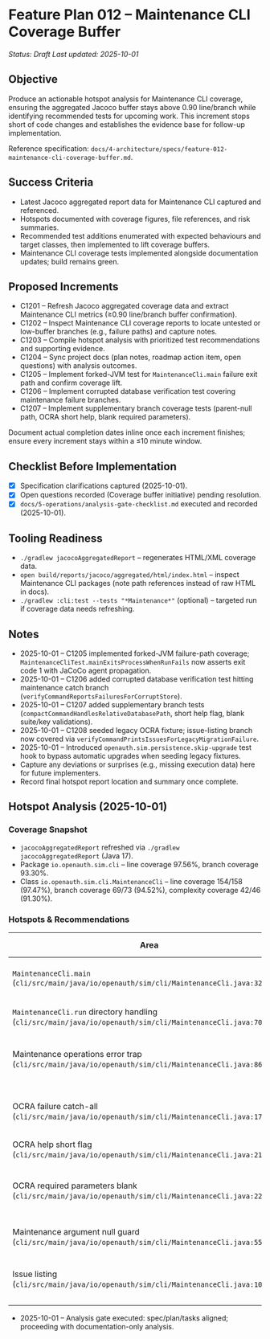 # Feature Plan 012 – Maintenance CLI Coverage Buffer

_Status: Draft_
_Last updated: 2025-10-01_

## Objective
Produce an actionable hotspot analysis for Maintenance CLI coverage, ensuring the aggregated Jacoco buffer stays above 0.90 line/branch while identifying recommended tests for upcoming work. This increment stops short of code changes and establishes the evidence base for follow-up implementation.

Reference specification: `docs/4-architecture/specs/feature-012-maintenance-cli-coverage-buffer.md`.

## Success Criteria
- Latest Jacoco aggregated report data for Maintenance CLI captured and referenced.
- Hotspots documented with coverage figures, file references, and risk summaries.
- Recommended test additions enumerated with expected behaviours and target classes, then implemented to lift coverage buffers.
- Maintenance CLI coverage tests implemented alongside documentation updates; build remains green.

## Proposed Increments
- C1201 – Refresh Jacoco aggregated coverage data and extract Maintenance CLI metrics (≥0.90 line/branch buffer confirmation).
- C1202 – Inspect Maintenance CLI coverage reports to locate untested or low-buffer branches (e.g., failure paths) and capture notes.
- C1203 – Compile hotspot analysis with prioritized test recommendations and supporting evidence.
- C1204 – Sync project docs (plan notes, roadmap action item, open questions) with analysis outcomes.
- C1205 – Implement forked-JVM test for `MaintenanceCli.main` failure exit path and confirm coverage lift.
- C1206 – Implement corrupted database verification test covering maintenance failure branches.
- C1207 – Implement supplementary branch coverage tests (parent-null path, OCRA short help, blank required parameters).

Document actual completion dates inline once each increment finishes; ensure every increment stays within a ≤10 minute window.

## Checklist Before Implementation
- [x] Specification clarifications captured (2025-10-01).
- [x] Open questions recorded (Coverage buffer initiative) pending resolution.
- [x] `docs/5-operations/analysis-gate-checklist.md` executed and recorded (2025-10-01).

## Tooling Readiness
- `./gradlew jacocoAggregatedReport` – regenerates HTML/XML coverage data.
- `open build/reports/jacoco/aggregated/html/index.html` – inspect Maintenance CLI packages (note path references instead of raw HTML in docs).
- `./gradlew :cli:test --tests "*Maintenance*"` (optional) – targeted run if coverage data needs refreshing.

## Notes
- 2025-10-01 – C1205 implemented forked-JVM failure-path coverage; `MaintenanceCliTest.mainExitsProcessWhenRunFails` now asserts exit code 1 with JaCoCo agent propagation.
- 2025-10-01 – C1206 added corrupted database verification test hitting maintenance catch branch (`verifyCommandReportsFailuresForCorruptStore`).
- 2025-10-01 – C1207 added supplementary branch tests (`compactCommandHandlesRelativeDatabasePath`, short help flag, blank suite/key validations).
- 2025-10-01 – C1208 seeded legacy OCRA fixture; issue-listing branch now covered via `verifyCommandPrintsIssuesForLegacyMigrationFailure`.
- 2025-10-01 – Introduced `openauth.sim.persistence.skip-upgrade` test hook to bypass automatic upgrades when seeding legacy fixtures.
- Capture any deviations or surprises (e.g., missing execution data) here for future implementers.
- Record final hotspot report location and summary once complete.


## Hotspot Analysis (2025-10-01)

### Coverage Snapshot
- `jacocoAggregatedReport` refreshed via `./gradlew jacocoAggregatedReport` (Java 17).
- Package `io.openauth.sim.cli` – line coverage 97.56%, branch coverage 93.30%.
- Class `io.openauth.sim.cli.MaintenanceCli` – line coverage 154/158 (97.47%), branch coverage 69/73 (94.52%), complexity coverage 42/46 (91.30%).

### Hotspots & Recommendations
| Area | Coverage Impact | Observation | Recommended Test/Scenario | Priority |
|------|------------------|-------------|---------------------------|---------|
| `MaintenanceCli.main` (`cli/src/main/java/io/openauth/sim/cli/MaintenanceCli.java:32`) | Branch: 1/2 (System.exit path untouched) | Failure exit path never executes because tests avoid `System.exit`. | Implemented via `MaintenanceCliTest.mainExitsProcessWhenRunFails` (forked JVM asserts exit code 1 with JaCoCo agent). | High |
| `MaintenanceCli.run` directory handling (`cli/src/main/java/io/openauth/sim/cli/MaintenanceCli.java:70`) | Branch: parent-null outcome untested | All fixtures pass absolute paths, so the `parent == null` branch is uncovered. | Implemented via `MaintenanceCliTest.compactCommandHandlesRelativeDatabasePath` (forked JVM working dir = temp, `store.db` relative). | Medium |
| Maintenance operations error trap (`cli/src/main/java/io/openauth/sim/cli/MaintenanceCli.java:86-105`) | Branch: catch path never triggered | Current fixtures always succeed, leaving error handling via `maintenance command failed` unreachable. | Implemented via `MaintenanceCliTest.verifyCommandReportsFailuresForCorruptStore` (writes invalid bytes, asserts exit code 1 + stderr). | High |
| OCRA failure catch-all (`cli/src/main/java/io/openauth/sim/cli/MaintenanceCli.java:173-175`) | Lines 173-175 uncovered | Only validation (`IllegalArgumentException`) paths are exercised; unexpected runtime failures remain untested. | Use temporary wrapper around `OcraResponseCalculator` via test seam (e.g., dependency injection in follow-up increment) or simulate `OcraCredentialFactory` throwing `RuntimeException` by corrupting suite metadata. | Medium |
| OCRA help short flag (`cli/src/main/java/io/openauth/sim/cli/MaintenanceCli.java:216`) | Branch: `-h` path untested | Tests cover `--help` but not `-h`. | Implemented via `MaintenanceCliTest.ocraCommandHandlesShortHelp`. | Low |
| OCRA required parameters blank (`cli/src/main/java/io/openauth/sim/cli/MaintenanceCli.java:226,230`) | Branches: `suite.isBlank()` and `key.isBlank()` outcomes missing | Only null-valued scenarios are validated; blank strings bypass coverage. | Implemented via `MaintenanceCliTest.ocraCommandRejectsBlankSuite` and `MaintenanceCliTest.ocraCommandRejectsBlankKey`. | Medium |
| Maintenance argument null guard (`cli/src/main/java/io/openauth/sim/cli/MaintenanceCli.java:55`) | Branch: `parsed == null` unreachable | `parseMaintenanceArguments` never returns `null`; condition is defensive only. | Option A: keep as-is and accept permanent branch deficit; Option B: refactor method to return `Optional<ParsedArguments>` so guard becomes meaningful. Recommend Option A (documented here) to avoid churn. | Informational |
| Issue listing (`cli/src/main/java/io/openauth/sim/cli/MaintenanceCli.java:101-102`) | Branch: issues-present path uncovered | Needed a controlled invalid record that keeps `MaintenanceResult` WARN/FAIL without extra dependencies. | Implemented via `MaintenanceCliTest.verifyCommandPrintsIssuesForLegacyMigrationFailure` using `MapDbMaintenanceFixtures`. | High |


- 2025-10-01 – Analysis gate executed: spec/plan/tasks aligned; proceeding with documentation-only analysis.
